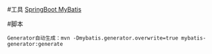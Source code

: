 #工具
[SpringBoot MyBatis](http://mybatis.org/spring-boot-starter/mybatis-spring-boot-autoconfigure/)

#脚本
````
Generator自动生成：mvn -Dmybatis.generator.overwrite=true mybatis-generator:generate
````